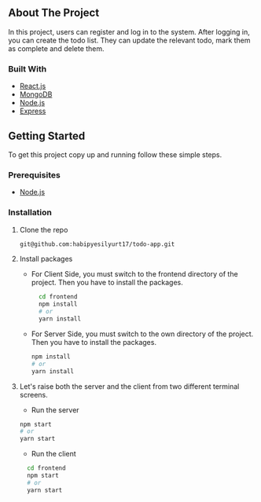 ## About The Project

In this project, users can register and log in to the system. After logging in, you can create the todo list. They can update the relevant todo, mark them as complete and delete them.
### Built With

- [React.js](https://reactjs.org/)
- [MongoDB](https://www.mongodb.com/)
- [Node.js](https://nodejs.org/en/)
- [Express](https://expressjs.com/)


## Getting Started

To get this project copy up and running follow these simple steps.

### Prerequisites

- [Node.js](https://nodejs.org/en/)

### Installation

1. Clone the repo
   ```sh
   git@github.com:habipyesilyurt17/todo-app.git
   ```
2. Install packages
    - For Client Side, you must switch to the frontend directory of the project. Then you have to install the packages.
      ```sh
        cd frontend
        npm install
        # or
        yarn install
      ```
    - For Server Side, you must switch to the own directory of the project. Then you have to install the packages.
        ```sh
        npm install
        # or
        yarn install
      ```
3. Let's raise both the server and the client from two different terminal screens.
      - Run the server
      ```bash
      npm start
      # or
      yarn start
      ```

    - Run the client
    ```bash
      cd frontend
      npm start
      # or
      yarn start
    ```
